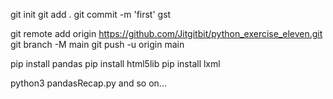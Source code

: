 git init
git add .
git commit -m 'first'
gst

git remote add origin https://github.com/Jitgitbit/python_exercise_eleven.git
git branch -M main
git push -u origin main


pip install pandas
pip install html5lib
pip install lxml


python3 pandasRecap.py
and so on...
